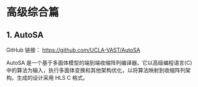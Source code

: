 # 高级综合篇

## 1. AutoSA 

GitHub 链接：
https://github.com/UCLA-VAST/AutoSA

AutoSA 是一个基于多面体模型的端到端收缩阵列编译器。它以高级编程语言(C)中的算法为输入，执行多面体变换和其他架构优化，以将算法映射到收缩阵列架构。生成的设计采用 HLS C 格式。